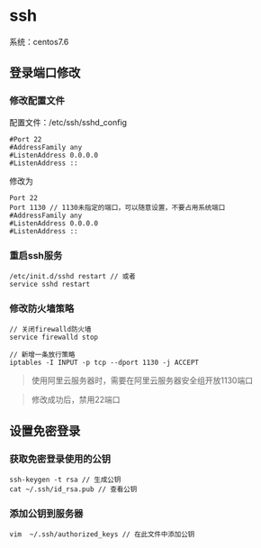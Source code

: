 # ssh

系统：centos7.6

## 登录端口修改

### 修改配置文件
配置文件：/etc/ssh/sshd_config

```
#Port 22
#AddressFamily any
#ListenAddress 0.0.0.0
#ListenAddress ::
```

修改为
```
Port 22
Port 1130 // 1130未指定的端口，可以随意设置，不要占用系统端口
#AddressFamily any
#ListenAddress 0.0.0.0
#ListenAddress ::
```

### 重启ssh服务
```
/etc/init.d/sshd restart // 或者
service sshd restart
```

### 修改防火墙策略
```
// 关闭firewalld防火墙
service firewalld stop

// 新增一条放行策略
iptables -I INPUT -p tcp --dport 1130 -j ACCEPT
```
> 使用阿里云服务器时，需要在阿里云服务器安全组开放1130端口

> 修改成功后，禁用22端口

## 设置免密登录

### 获取免密登录使用的公钥
```
ssh-keygen -t rsa // 生成公钥
cat ~/.ssh/id_rsa.pub // 查看公钥
```

### 添加公钥到服务器
```
vim  ~/.ssh/authorized_keys // 在此文件中添加公钥
```